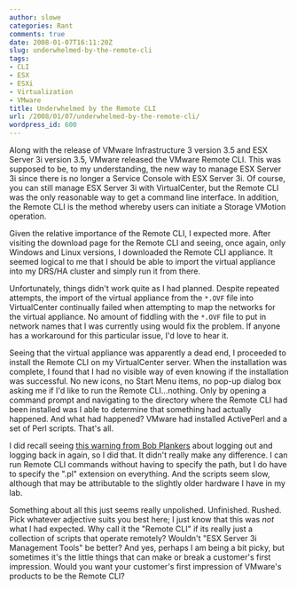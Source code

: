 ```yaml
---
author: slowe
categories: Rant
comments: true
date: 2008-01-07T16:11:20Z
slug: underwhelmed-by-the-remote-cli
tags:
- CLI
- ESX
- ESXi
- Virtualization
- VMware
title: Underwhelmed by the Remote CLI
url: /2008/01/07/underwhelmed-by-the-remote-cli/
wordpress_id: 600
---
```


Along with the release of VMware Infrastructure 3 version 3.5 and ESX Server 3i version 3.5, VMware released the VMware Remote CLI. This was supposed to be, to my understanding, the new way to manage ESX Server 3i since there is no longer a Service Console with ESX Server 3i. Of course, you can still manage ESX Server 3i with VirtualCenter, but the Remote CLI was the only reasonable way to get a command line interface. In addition, the Remote CLI is the method whereby users can initiate a Storage VMotion operation.

Given the relative importance of the Remote CLI, I expected more. After visiting the download page for the Remote CLI and seeing, once again, only Windows and Linux versions, I downloaded the Remote CLI appliance. It seemed logical to me that I should be able to import the virtual appliance into my DRS/HA cluster and simply run it from there.

Unfortunately, things didn't work quite as I had planned. Despite repeated attempts, the import of the virtual appliance from the `*.OVF` file into VirtualCenter continually failed when attempting to map the networks for the virtual appliance. No amount of fiddling with the `*.OVF` file to put in network names that I was currently using would fix the problem. If anyone has a workaround for this particular issue, I'd love to hear it.

Seeing that the virtual appliance was apparently a dead end, I proceeded to install the Remote CLI on my VirtualCenter server. When the installation was complete, I found that I had no visible way of even knowing if the installation was successful. No new icons, no Start Menu items, no pop-up dialog box asking me if I'd like to run the Remote CLI...nothing. Only by opening a command prompt and navigating to the directory where the Remote CLI had been installed was I able to determine that something had actually happened. And what had happened? VMware had installed ActivePerl and a set of Perl scripts. That's all.

I did recall seeing [this warning from Bob Plankers](http://lonesysadmin.net/2007/12/11/vmware-rcli-windows-and-libxml2-errors/) about logging out and logging back in again, so I did that. It didn't really make any difference. I can run Remote CLI commands without having to specify the path, but I do have to specify the ".pl" extension on everything. And the scripts seem slow, although that may be attributable to the slightly older hardware I have in my lab.

Something about all this just seems really unpolished. Unfinished. Rushed. Pick whatever adjective suits you best here; I just know that this was _not_ what I had expected. Why call it the "Remote CLI" if its really just a collection of scripts that operate remotely? Wouldn't "ESX Server 3i Management Tools" be better? And yes, perhaps I am being a bit picky, but sometimes it's the little things that can make or break a customer's first impression. Would you want your customer's first impression of VMware's products to be the Remote CLI?
